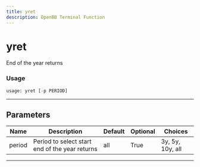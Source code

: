 ```yaml
---
title: yret
description: OpenBB Terminal Function
---
```


# yret

End of the year returns

### Usage

```python
usage: yret [-p PERIOD]
```

---

## Parameters

| Name | Description | Default | Optional | Choices |
| ---- | ----------- | ------- | -------- | ------- |
| period | Period to select start end of the year returns | all | True | 3y, 5y, 10y, all |
---

